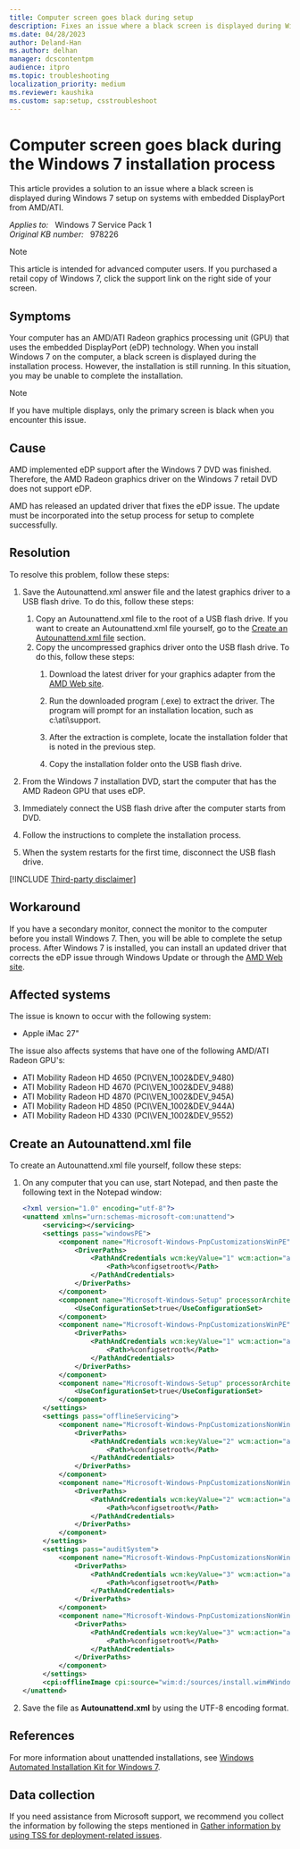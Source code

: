 ```yaml
---
title: Computer screen goes black during setup
description: Fixes an issue where a black screen is displayed during Windows 7 setup on systems with embedded DisplayPort from AMD/ATI.
ms.date: 04/28/2023
author: Deland-Han
ms.author: delhan
manager: dcscontentpm
audience: itpro
ms.topic: troubleshooting
localization_priority: medium
ms.reviewer: kaushika
ms.custom: sap:setup, csstroubleshoot
---
```

# Computer screen goes black during the Windows 7 installation process

This article provides a solution to an issue where a black screen is displayed during Windows 7 setup on systems with embedded DisplayPort from AMD/ATI.

_Applies to:_ &nbsp; Windows 7 Service Pack 1  
_Original KB number:_ &nbsp; 978226

> [!NOTE]
> This article is intended for advanced computer users. If you purchased a retail copy of Windows 7, click the support link on the right side of your screen.

## Symptoms

Your computer has an AMD/ATI Radeon graphics processing unit (GPU) that uses the embedded DisplayPort (eDP) technology. When you install Windows 7 on the computer, a black screen is displayed during the installation process. However, the installation is still running. In this situation, you may be unable to complete the installation.

> [!NOTE]
> If you have multiple displays, only the primary screen is black when you encounter this issue.

## Cause

AMD implemented eDP support after the Windows 7 DVD was finished. Therefore, the AMD Radeon graphics driver on the Windows 7 retail DVD does not support eDP.

AMD has released an updated driver that fixes the eDP issue. The update must be incorporated into the setup process for setup to complete successfully.

## Resolution

To resolve this problem, follow these steps:

1. Save the Autounattend.xml answer file and the latest graphics driver to a USB flash drive. To do this, follow these steps:

     1. Copy an Autounattend.xml file to the root of a USB flash drive. If you want to create an Autounattend.xml file yourself, go to the [Create an Autounattend.xml file](#create-an-autounattendxml-file) section.
     2. Copy the uncompressed graphics driver onto the USB flash drive. To do this, follow these steps:
        1. Download the latest driver for your graphics adapter from the [AMD Web site](https://www.amd.com/).

        2. Run the downloaded program (.exe) to extract the driver. The program will prompt for an installation location, such as c:\ati\support\.
        3. After the extraction is complete, locate the installation folder that is noted in the previous step.
        4. Copy the installation folder onto the USB flash drive.

2. From the Windows 7 installation DVD, start the computer that has the AMD Radeon GPU that uses eDP.
3. Immediately connect the USB flash drive after the computer starts from DVD.
4. Follow the instructions to complete the installation process.
5. When the system restarts for the first time, disconnect the USB flash drive.

[!INCLUDE [Third-party disclaimer](../../includes/third-party-disclaimer.md)]  

## Workaround

If you have a secondary monitor, connect the monitor to the computer before you install Windows 7. Then, you will be able to complete the setup process. After Windows 7 is installed, you can install an updated driver that corrects the eDP issue through Windows Update or through the [AMD Web site](https://www.amd.com/).

## Affected systems

The issue is known to occur with the following system:

- Apple iMac 27"

The issue also affects systems that have one of the following AMD/ATI Radeon GPU's:

- ATI Mobility Radeon HD 4650 (PCI\VEN_1002&DEV_9480)
- ATI Mobility Radeon HD 4670 (PCI\VEN_1002&DEV_9488)
- ATI Mobility Radeon HD 4870 (PCI\VEN_1002&DEV_945A)
- ATI Mobility Radeon HD 4850 (PCI\VEN_1002&DEV_944A)
- ATI Mobility Radeon HD 4330 (PCI\VEN_1002&DEV_9552)

## Create an Autounattend.xml file

To create an Autounattend.xml file yourself, follow these steps:

1. On any computer that you can use, start Notepad, and then paste the following text in the Notepad window:

    ```xml
    <?xml version="1.0" encoding="utf-8"?>
    <unattend xmlns="urn:schemas-microsoft-com:unattend">
         <servicing></servicing>
         <settings pass="windowsPE">
             <component name="Microsoft-Windows-PnpCustomizationsWinPE" processorArchitecture="x86" publicKeyToken="31bf3856ad364e35" language="neutral" versionScope="nonSxS" xmlns:wcm="http://schemas.microsoft.com/WMIConfig/2002/State" xmlns:xsi="http://www.w3.org/2001/XMLSchema-instance">
                 <DriverPaths>
                     <PathAndCredentials wcm:keyValue="1" wcm:action="add">
                         <Path>%configsetroot%</Path>
                     </PathAndCredentials>
                 </DriverPaths>
             </component>
             <component name="Microsoft-Windows-Setup" processorArchitecture="x86" publicKeyToken="31bf3856ad364e35" language="neutral" versionScope="nonSxS" xmlns:wcm="http://schemas.microsoft.com/WMIConfig/2002/State" xmlns:xsi="http://www.w3.org/2001/XMLSchema-instance">
                 <UseConfigurationSet>true</UseConfigurationSet>
             </component>
             <component name="Microsoft-Windows-PnpCustomizationsWinPE" processorArchitecture="amd64" publicKeyToken="31bf3856ad364e35" language="neutral" versionScope="nonSxS" xmlns:wcm="http://schemas.microsoft.com/WMIConfig/2002/State" xmlns:xsi="http://www.w3.org/2001/XMLSchema-instance">
                 <DriverPaths>
                     <PathAndCredentials wcm:keyValue="1" wcm:action="add">
                         <Path>%configsetroot%</Path>
                     </PathAndCredentials>
                 </DriverPaths>
             </component>
             <component name="Microsoft-Windows-Setup" processorArchitecture="amd64" publicKeyToken="31bf3856ad364e35" language="neutral" versionScope="nonSxS" xmlns:wcm="http://schemas.microsoft.com/WMIConfig/2002/State" xmlns:xsi="http://www.w3.org/2001/XMLSchema-instance">
                 <UseConfigurationSet>true</UseConfigurationSet>
             </component>
         </settings>
         <settings pass="offlineServicing">
             <component name="Microsoft-Windows-PnpCustomizationsNonWinPE" processorArchitecture="x86" publicKeyToken="31bf3856ad364e35" language="neutral" versionScope="nonSxS" xmlns:wcm="http://schemas.microsoft.com/WMIConfig/2002/State" xmlns:xsi="http://www.w3.org/2001/XMLSchema-instance">
                 <DriverPaths>
                     <PathAndCredentials wcm:keyValue="2" wcm:action="add">
                         <Path>%configsetroot%</Path>
                     </PathAndCredentials>
                 </DriverPaths>
             </component>
             <component name="Microsoft-Windows-PnpCustomizationsNonWinPE" processorArchitecture="amd64" publicKeyToken="31bf3856ad364e35" language="neutral" versionScope="nonSxS" xmlns:wcm="http://schemas.microsoft.com/WMIConfig/2002/State" xmlns:xsi="http://www.w3.org/2001/XMLSchema-instance">
                 <DriverPaths>
                     <PathAndCredentials wcm:keyValue="2" wcm:action="add">
                         <Path>%configsetroot%</Path>
                     </PathAndCredentials>
                 </DriverPaths>
             </component>
         </settings>
         <settings pass="auditSystem">
             <component name="Microsoft-Windows-PnpCustomizationsNonWinPE" processorArchitecture="x86" publicKeyToken="31bf3856ad364e35" language="neutral" versionScope="nonSxS" xmlns:wcm="http://schemas.microsoft.com/WMIConfig/2002/State" xmlns:xsi="http://www.w3.org/2001/XMLSchema-instance">
                 <DriverPaths>
                     <PathAndCredentials wcm:keyValue="3" wcm:action="add">
                         <Path>%configsetroot%</Path>
                     </PathAndCredentials>
                 </DriverPaths>
             </component>
             <component name="Microsoft-Windows-PnpCustomizationsNonWinPE" processorArchitecture="amd64" publicKeyToken="31bf3856ad364e35" language="neutral" versionScope="nonSxS" xmlns:wcm="http://schemas.microsoft.com/WMIConfig/2002/State" xmlns:xsi="http://www.w3.org/2001/XMLSchema-instance">
                 <DriverPaths>
                     <PathAndCredentials wcm:keyValue="3" wcm:action="add">
                         <Path>%configsetroot%</Path>
                     </PathAndCredentials>
                 </DriverPaths>
             </component>
         </settings>
         <cpi:offlineImage cpi:source="wim:d:/sources/install.wim#Windows 7 ULTIMATE" xmlns:cpi="urn:schemas-microsoft-com:cpi" />
    </unattend>
    ```

2. Save the file as **Autounattend.xml** by using the UTF-8 encoding format.

## References

For more information about unattended installations, see [Windows Automated Installation Kit for Windows 7](/previous-versions/windows/server/dd349343(v=ws.10)).

## Data collection

If you need assistance from Microsoft support, we recommend you collect the information by following the steps mentioned in [Gather information by using TSS for deployment-related issues](../windows-troubleshooters/gather-information-using-tss-deployment.md).
